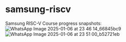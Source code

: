 # samsung-riscv
Samsung RISC-V Course progress snapshots:
![WhatsApp Image 2025-01-06 at 23 46 14_66845bc9](https://github.com/user-attachments/assets/3d5caec5-1eb0-44cf-8fbe-cce096d71e84)
![WhatsApp Image 2025-01-06 at 23 51 00_b52721eb](https://github.com/user-attachments/assets/c590c538-0c45-4740-b79a-9d6232282702)

